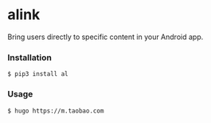 # alink

Bring users directly to specific content in your Android app.



### Installation

    $ pip3 install al



### Usage

    $ hugo https://m.taobao.com
